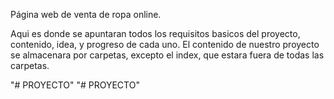 Página web de venta de ropa online.

Aqui es donde se apuntaran todos los requisitos basicos del proyecto, contenido, idea, y progreso de cada uno.
El contenido de nuestro proyecto se almacenara por carpetas, excepto el index, que estara fuera de todas las carpetas.


"# PROYECTO" 
"# PROYECTO" 
